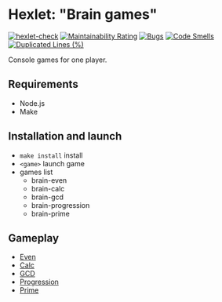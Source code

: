 # Hexlet: "Brain games"

[![hexlet-check](https://github.com/dead-duke/hexlet-javascript-1-brain-games/actions/workflows/hexlet-check.yml/badge.svg?branch=main)](https://github.com/dead-duke/hexlet-javascript-1-brain-games/actions/workflows/hexlet-check.yml)
[![Maintainability Rating](https://sonarcloud.io/api/project_badges/measure?project=dead-duke_hexlet-javascript-1-brain-games&metric=sqale_rating)](https://sonarcloud.io/summary/new_code?id=dead-duke_hexlet-javascript-1-brain-games)
[![Bugs](https://sonarcloud.io/api/project_badges/measure?project=dead-duke_hexlet-javascript-1-brain-games&metric=bugs)](https://sonarcloud.io/summary/new_code?id=dead-duke_hexlet-javascript-1-brain-games)
[![Code Smells](https://sonarcloud.io/api/project_badges/measure?project=dead-duke_hexlet-javascript-1-brain-games&metric=code_smells)](https://sonarcloud.io/summary/new_code?id=dead-duke_hexlet-javascript-1-brain-games)
[![Duplicated Lines (%)](https://sonarcloud.io/api/project_badges/measure?project=dead-duke_hexlet-javascript-1-brain-games&metric=duplicated_lines_density)](https://sonarcloud.io/summary/new_code?id=dead-duke_hexlet-javascript-1-brain-games)

Console games for one player.

## Requirements

* Node.js
* Make

## Installation and launch

* `make install` install
* `<game>` launch game
* games list
  * brain-even
  * brain-calc
  * brain-gcd
  * brain-progression
  * brain-prime

## Gameplay

* [Even](https://asciinema.org/a/534703)
* [Calc](https://asciinema.org/a/534726)
* [GCD](https://asciinema.org/a/534854)
* [Progression](https://asciinema.org/a/534902)
* [Prime](https://asciinema.org/a/534908)
